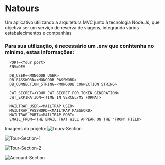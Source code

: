 # Natours

Um aplicativo utilizando a arquitetura MVC junto à tecnologia Node.Js, que objetiva ser um serviço de reserva de viagens, integrando vários estabalecimentos e companhias

### Para sua utilização, é necessário um **.env** que conhtenha no mínimo, estas informações:

```
  PORT=<Your port>
  ENV=DEV

  DB_USER=<MONGODB USER>
  DB_PASSWORD=<MONGODB PASSWORD>
  DB_CONNECTION_STRING=<MONGODB CONNECTION STRING>

  JWT_SECRET=<YOUR JWT SECRET FOR TOKEN GENERATION>
  JWT_EXPIRATION=<TIME IN VERCEL/MS FORMAT>

  MAILTRAP_USER=<MAILTRAP USER>
  MAILTRAP_PASSWORD=<MAILTRAP PASSWORD>
  MAILTRAP_PORT=<MAILTRAP PORT>
  EMAIL_FROM=<THE EMAIL THAT WILL APPEAR ON THE 'FROM' FIELD>
```

Imagens do projeto:
![Tours-Section]('images/Image-1.jpg')

![Tour-Section-1]('images/Image-2.jpg')

![Tour-Section-2]('images/Image-3.jpg')

![Account-Section]('images/Image-4.jpg')
